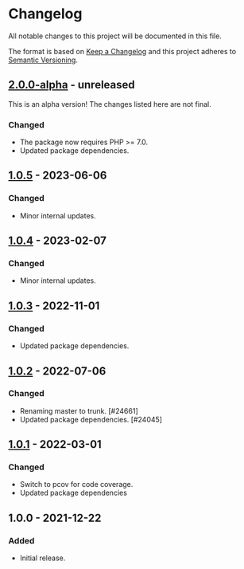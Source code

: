 # Changelog

All notable changes to this project will be documented in this file.

The format is based on [Keep a Changelog](https://keepachangelog.com/en/1.0.0/)
and this project adheres to [Semantic Versioning](https://semver.org/spec/v2.0.0.html).

## [2.0.0-alpha] - unreleased

This is an alpha version! The changes listed here are not final.

### Changed
- The package now requires PHP >= 7.0.
- Updated package dependencies.

## [1.0.5] - 2023-06-06
### Changed
- Minor internal updates.

## [1.0.4] - 2023-02-07
### Changed
- Minor internal updates.

## [1.0.3] - 2022-11-01
### Changed
- Updated package dependencies.

## [1.0.2] - 2022-07-06
### Changed
- Renaming master to trunk. [#24661]
- Updated package dependencies. [#24045]

## [1.0.1] - 2022-03-01
### Changed
- Switch to pcov for code coverage.
- Updated package dependencies

## 1.0.0 - 2021-12-22
### Added
- Initial release.

[2.0.0-alpha]: https://github.com/Automattic/ignorefile/compare/v1.0.5...v2.0.0-alpha
[1.0.5]: https://github.com/Automattic/ignorefile/compare/v1.0.4...v1.0.5
[1.0.4]: https://github.com/Automattic/ignorefile/compare/v1.0.3...v1.0.4
[1.0.3]: https://github.com/Automattic/ignorefile/compare/v1.0.2...v1.0.3
[1.0.2]: https://github.com/Automattic/ignorefile/compare/v1.0.1...v1.0.2
[1.0.1]: https://github.com/Automattic/ignorefile/compare/v1.0.0...v1.0.1
